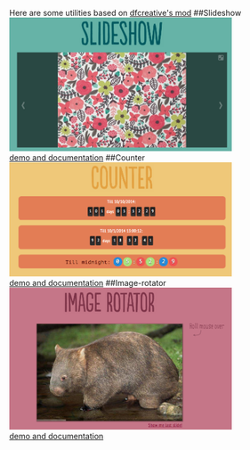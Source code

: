 Here are some utilities based on <a href="https://github.com/dfcreative/mod/">dfcreative's mod</a>
##Slideshow
<img src="http://raw.githubusercontent.com/cakeinpanic/modBasedStuff/master/demo-img/slideshow.png" width="400px"/><br>
[demo and documentation](http://cakeinpanic.github.io/modBasedStuff/slideshow.html)
##Counter
<img src="http://raw.githubusercontent.com/cakeinpanic/modBasedStuff/master/demo-img/counter.png" width="400px"/><br>
[demo and documentation](http://cakeinpanic.github.io/modBasedStuff/countdown.html)
##Image-rotator
<img src="http://raw.githubusercontent.com/cakeinpanic/modBasedStuff/master/demo-img/rotator.png" width="400px"/><br>
[demo and documentation](http://cakeinpanic.github.io/modBasedStuff/image-rotator.html)
